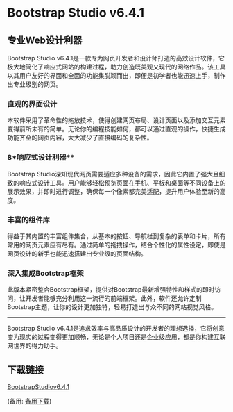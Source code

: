 # Bootstrap Studio v6.4.1

## 专业Web设计利器

Bootstrap Studio v6.4.1是一款专为网页开发者和设计师打造的高效设计软件，它极大地简化了响应式网站的构建过程，助力创造既美观又现代的网络作品。该工具以其用户友好的界面和全面的功能集脱颖而出，即便是初学者也能迅速上手，制作出专业级别的网页。

### **直观的界面设计**

本软件采用了革命性的拖放技术，使得创建网页布局、设计页面以及添加交互元素变得前所未有的简单。无论你的编程技能如何，都可以通过直观的操作，快捷生成功能齐全的网页内容，大大减少了直接编码的复杂性。

### 8*响应式设计利器**

Bootstrap Studio深知现代网页需要适应多种设备的需求，因此它内置了强大且细致的响应式设计工具。用户能够轻松预览页面在手机、平板和桌面等不同设备上的展示效果，并即时进行调整，确保每一个像素都完美适配，提升用户体验至新的高度。

### **丰富的组件库**

得益于其内置的丰富组件集合，从基本的按钮、导航栏到复杂的表单和卡片，所有常用的网页元素应有尽有。通过简单的拖拽操作，结合个性化的属性设定，即使是网页设计的新手也能迅速搭建出专业级的页面结构。

### **深入集成Bootstrap框架**

此版本紧密整合Bootstrap框架，提供对Bootstrap最新增强特性和样式的即时访问，让开发者能够充分利用这一流行的前端框架。此外，软件还允许定制Bootstrap主题，让你的设计更加独特，轻易打造出与众不同的网站视觉风格。

---

Bootstrap Studio v6.4.1是追求效率与高品质设计的开发者的理想选择，它将创意变为现实的过程变得更加顺畅，无论是个人项目还是企业级应用，都是你构建互联网世界的得力助手。

## 下载链接
[BootstrapStudiov6.4.1](https://pan.quark.cn/s/6a748f4c283b) 

(备用: [备用下载](https://pan.baidu.com/s/1asTde4RriJhuUsSkhKYUSQ?pwd=1234))
